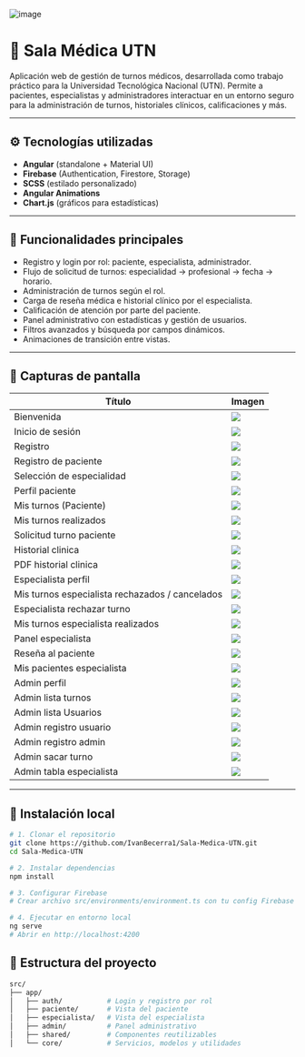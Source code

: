 ![image](https://github.com/user-attachments/assets/cdfe43bc-2c39-4eb1-9625-c2c49c6ee58c)
# 🏥 Sala Médica UTN

Aplicación web de gestión de turnos médicos, desarrollada como trabajo práctico para la Universidad Tecnológica Nacional (UTN). Permite a pacientes, especialistas y administradores interactuar en un entorno seguro para la administración de turnos, historiales clínicos, calificaciones y más.

---

## ⚙️ Tecnologías utilizadas

- **Angular** (standalone + Material UI)
- **Firebase** (Authentication, Firestore, Storage)
- **SCSS** (estilado personalizado)
- **Angular Animations**
- **Chart.js** (gráficos para estadísticas)

---

## 🚀 Funcionalidades principales

- Registro y login por rol: paciente, especialista, administrador.
- Flujo de solicitud de turnos: especialidad → profesional → fecha → horario.
- Administración de turnos según el rol.
- Carga de reseña médica e historial clínico por el especialista.
- Calificación de atención por parte del paciente.
- Panel administrativo con estadísticas y gestión de usuarios.
- Filtros avanzados y búsqueda por campos dinámicos.
- Animaciones de transición entre vistas.

---

## 📸 Capturas de pantalla

| Título | Imagen |
|--------|--------|
| Bienvenida | ![](https://raw.githubusercontent.com/IvanBecerra1/Sala-Medica-UTN/refs/heads/main/salaMedifcaFotos/home/bienvenida.png) |
| Inicio de sesión | ![](https://raw.githubusercontent.com/IvanBecerra1/Sala-Medica-UTN/refs/heads/main/salaMedifcaFotos/home/iniciar-sesion.png) |
| Registro | ![](https://raw.githubusercontent.com/IvanBecerra1/Sala-Medica-UTN/refs/heads/main/salaMedifcaFotos/home/registro-categoria.png)|
| Registro de paciente | ![](https://raw.githubusercontent.com/IvanBecerra1/Sala-Medica-UTN/refs/heads/main/salaMedifcaFotos/home/registro-paciente.png) |
| Selección de especialidad | ![](https://raw.githubusercontent.com/IvanBecerra1/Sala-Medica-UTN/refs/heads/main/salaMedifcaFotos/home/registro-especialista.png) |
| Perfil paciente | ![](https://raw.githubusercontent.com/IvanBecerra1/Sala-Medica-UTN/refs/heads/main/salaMedifcaFotos/paciente/paciente-perfil.png) |
| Mis turnos (Paciente) | ![](https://raw.githubusercontent.com/IvanBecerra1/Sala-Medica-UTN/refs/heads/main/salaMedifcaFotos/paciente/turnos-paciente.png) |
| Mis turnos realizados | ![](https://raw.githubusercontent.com/IvanBecerra1/Sala-Medica-UTN/refs/heads/main/salaMedifcaFotos/paciente/turnos-realizado-paciente.png) |
| Solicitud turno paciente | ![](https://raw.githubusercontent.com/IvanBecerra1/Sala-Medica-UTN/refs/heads/main/salaMedifcaFotos/paciente/solicitud-turno-paciente.png) |
| Historial clinica | ![](https://raw.githubusercontent.com/IvanBecerra1/Sala-Medica-UTN/refs/heads/main/salaMedifcaFotos/paciente/historial-clinica-paciente.png) |
| PDF historial clinica | ![](https://raw.githubusercontent.com/IvanBecerra1/Sala-Medica-UTN/refs/heads/main/salaMedifcaFotos/paciente/pdf-historial-clinico.png) |
| Especialista perfil | ![](https://raw.githubusercontent.com/IvanBecerra1/Sala-Medica-UTN/refs/heads/main/salaMedifcaFotos/especialista/especialista-perfil.png) |
| Mis turnos especialista rechazados / cancelados | ![](https://raw.githubusercontent.com/IvanBecerra1/Sala-Medica-UTN/refs/heads/main/salaMedifcaFotos/especialista/mis-turnos-especialista-cancelado-rechazado.png) |
| Especialista rechazar turno | ![](https://raw.githubusercontent.com/IvanBecerra1/Sala-Medica-UTN/refs/heads/main/salaMedifcaFotos/especialista/especialista-recharzar-turno.png) |
| Mis turnos especialista realizados | ![](https://raw.githubusercontent.com/IvanBecerra1/Sala-Medica-UTN/refs/heads/main/salaMedifcaFotos/especialista/mis-turnos-especialista-realizado.png) |
| Panel especialista | ![](https://raw.githubusercontent.com/IvanBecerra1/Sala-Medica-UTN/refs/heads/main/salaMedifcaFotos/especialista/panel-especialista.png) |
| Reseña al paciente | ![](https://raw.githubusercontent.com/IvanBecerra1/Sala-Medica-UTN/refs/heads/main/salaMedifcaFotos/especialista/rese%C3%B1a-paciente.png) |
| Mis pacientes especialista | ![](https://raw.githubusercontent.com/IvanBecerra1/Sala-Medica-UTN/refs/heads/main/salaMedifcaFotos/especialista/especialista-pacientes.png) |
| Admin perfil | ![](https://raw.githubusercontent.com/IvanBecerra1/Sala-Medica-UTN/refs/heads/main/salaMedifcaFotos/admin/admin-perfil.png) |
| Admin lista turnos | ![](https://raw.githubusercontent.com/IvanBecerra1/Sala-Medica-UTN/refs/heads/main/salaMedifcaFotos/admin/admin-lista-turnos.png) |
| Admin lista Usuarios | ![](https://raw.githubusercontent.com/IvanBecerra1/Sala-Medica-UTN/refs/heads/main/salaMedifcaFotos/admin/admin-lista-usuario.png) |
| Admin registro usuario | ![](https://raw.githubusercontent.com/IvanBecerra1/Sala-Medica-UTN/refs/heads/main/salaMedifcaFotos/admin/admin-registro-usuario.png) |
| Admin registro admin | ![](https://raw.githubusercontent.com/IvanBecerra1/Sala-Medica-UTN/refs/heads/main/salaMedifcaFotos/admin/admin-registro-admin.png) |
| Admin sacar turno | ![](https://raw.githubusercontent.com/IvanBecerra1/Sala-Medica-UTN/refs/heads/main/salaMedifcaFotos/admin/admin-sacar-turno.png) |
| Admin tabla especialista | ![](https://raw.githubusercontent.com/IvanBecerra1/Sala-Medica-UTN/refs/heads/main/salaMedifcaFotos/admin/admin-tabla-especialista.png) |

---

## 📁 Instalación local

```bash
# 1. Clonar el repositorio
git clone https://github.com/IvanBecerra1/Sala-Medica-UTN.git
cd Sala-Medica-UTN

# 2. Instalar dependencias
npm install

# 3. Configurar Firebase
# Crear archivo src/environments/environment.ts con tu config Firebase

# 4. Ejecutar en entorno local
ng serve
# Abrir en http://localhost:4200
```

## 📁 Estructura del proyecto
```bash
src/
├── app/
│   ├── auth/           # Login y registro por rol
│   ├── paciente/       # Vista del paciente
│   ├── especialista/   # Vista del especialista
│   ├── admin/          # Panel administrativo
│   ├── shared/         # Componentes reutilizables
│   └── core/           # Servicios, modelos y utilidades
```

